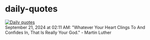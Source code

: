 # daily-quotes
[![Daily quotes](https://github.com/ceepu8/daily-quotes/actions/workflows/daily-quote.yml/badge.svg)](https://github.com/ceepu8/daily-quotes/actions/workflows/daily-quote.yml)<br/>
September 21, 2024 at 02:11 AM: "Whatever Your Heart Clings To And Confides In, That Is Really Your God." - Martin Luther

